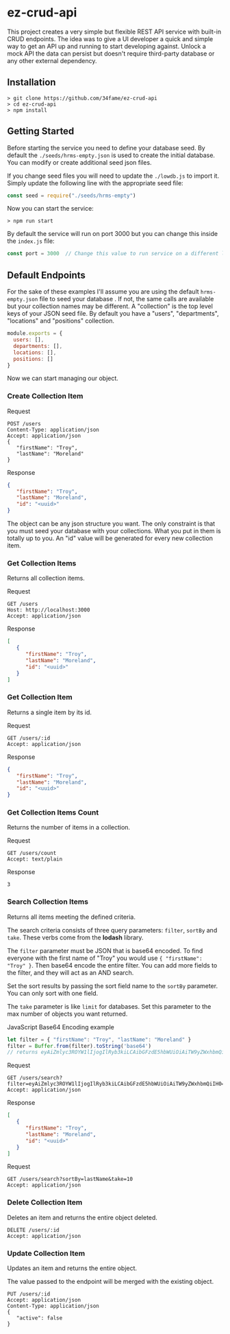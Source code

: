 # ez-crud-api

This project creates a very simple but flexible REST API service with built-in CRUD endpoints.  The idea was to give
 a UI developer a quick and simple way to get an API up and running to start developing against.  Unlock a mock API
  the data can persist but doesn't require third-party database or any other external dependency.
  
## Installation

```shell script
> git clone https://github.com/34fame/ez-crud-api
> cd ez-crud-api
> npm install
```

## Getting Started

Before starting the service you need to define your database seed.  By default the `./seeds/hrms-empty.json` is used
 to create the initial database.  You can modify or create additional seed json files.
 
If you change seed files you will need to update the `./lowdb.js` to import it.  Simply update the following line
 with the appropriate seed file:
 ```js
const seed = require("./seeds/hrms-empty")
```

Now you can start the service:
```shell script
> npm run start
```

By default the service will run on port 3000 but you can change this inside the `index.js` file:
```js
const port = 3000  // Change this value to run service on a different local port
```

## Default Endpoints

For the sake of these examples I'll assume you are using the default `hrms-empty.json` file to seed your database
.  If not, the same calls are available but your collection names may be different.  A "collection" is the top level
 keys of your JSON seed file.  By default you have a "users", "departments", "locations" and "positions" collection.
 
 ```js
module.exports = {
   users: [],
   departments: [],
   locations: [],
   positions: []
}
```

Now we can start managing our object.

### Create Collection Item

Request
```shell script
POST /users
Content-Type: application/json
Accept: application/json
{
   "firstName": "Troy",
   "lastName": "Moreland"
}
```

Response
```json
{
   "firstName": "Troy",
   "lastName": "Moreland",
   "id": "<uuid>"
}
```

The object can be any json structure you want.  The only constraint is that you must seed your database with your
 collections.  What you put in them is totally up to you.  An "id" value will be generated for every new collection
  item.
  

### Get Collection Items
Returns all collection items.

Request
```shell script
GET /users
Host: http://localhost:3000
Accept: application/json
```

Response
```json
[
   {
      "firstName": "Troy",
      "lastName": "Moreland",
      "id": "<uuid>"
   }
]
```

### Get Collection Item
Returns a single item by its id.

Request
```shell script
GET /users/:id
Accept: application/json
```

Response
```json
{
   "firstName": "Troy",
   "lastName": "Moreland",
   "id": "<uuid>"
}
```

### Get Collection Items Count
Returns the number of items in a collection.

Request
```shell script
GET /users/count
Accept: text/plain
```

Response
```shell script
3
```

### Search Collection Items
Returns all items meeting the defined criteria.

The search criteria consists of three query parameters: `filter`, `sortBy` and `take`.  These verbs come from the
 __lodash__ library.
 
 The `filter` parameter must be JSON that is base64 encoded.  To find everyone with the first name of "Troy" you
  would use `{ "firstName": "Troy" }`.  Then base64 encode the entire filter.  You can add more fields to the filter,
   and they will act as an AND search.
   
Set the sort results by passing the sort field name to the `sortBy` parameter.  You can only sort with one field.
 
The `take` parameter is like `limit` for databases.  Set this parameter to the max number of objects you want returned.

JavaScript Base64 Encoding example
```js
let filter = { "firstName": "Troy", "lastName": "Moreland" }
filter = Buffer.from(filter).toString('base64')
// returns eyAiZmlyc3ROYW1lIjogIlRyb3kiLCAibGFzdE5hbWUiOiAiTW9yZWxhbmQiIH0=
```

Request
```shell script
GET /users/search?filter=eyAiZmlyc3ROYW1lIjogIlRyb3kiLCAibGFzdE5hbWUiOiAiTW9yZWxhbmQiIH0=
Accept: application/json
```

Response
```json
[
   {
      "firstName": "Troy",
      "lastName": "Moreland",
      "id": "<uuid>"
   }
]
```

Request
```shell script
GET /users/search?sortBy=lastName&take=10
Accept: application/json
```

### Delete Collection Item
Deletes an item and returns the entire object deleted.

```shell script
DELETE /users/:id
Accept: application/json
```

### Update Collection Item
Updates an item and returns the entire object.

The value passed to the endpoint will be merged with the existing object.

```shell script
PUT /users/:id
Accept: application/json
Content-Type: application/json
{
   "active": false
}
```
